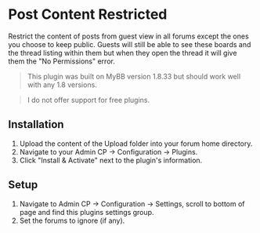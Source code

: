 # Post Content Restricted
Restrict the content of posts from guest view in all forums except the ones you choose to keep public. Guests will still be able to see these boards and the thread listing within them but when they open the thread it will give them the "No Permissions" error.

> This plugin was built on MyBB version 1.8.33 but should work well with any 1.8 versions.

> I do not offer support for free plugins.

## Installation
1. Upload the content of the Upload folder into your forum home directory.
2. Navigate to your Admin CP -> Configuration -> Plugins.
3. Click "Install & Activate" next to the plugin's information.

## Setup
1. Navigate to Admin CP -> Configuration -> Settings, scroll to bottom of page and find this plugins settings group.
2. Set the forums to ignore (if any).
